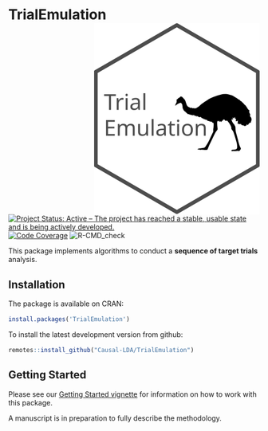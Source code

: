 # TrialEmulation <img src="man/figures/logo.svg" align="right" />
<!-- badges: start -->
[![Project Status: Active – The project has reached a stable, usable state and is being actively developed.](https://www.repostatus.org/badges/latest/active.svg)](https://www.repostatus.org/#active)
[![Code
Coverage](https://raw.githubusercontent.com/Causal-LDA/TrialEmulation/_xml_coverage_reports/data/main/badge.svg)](https://raw.githubusercontent.com/Causal-LDA/TrialEmulation/_xml_coverage_reports/data/main/coverage.xml)
![R-CMD_check](https://github.com/causal-LDA/TrialEmulation/actions/workflows/R-CMD-check.yaml/badge.svg)
<!-- badges: end -->

This package implements algorithms to conduct a **sequence of target trials** analysis.

## Installation

The package is available on CRAN:

```r
install.packages('TrialEmulation')
```

To install the latest development version from github:

```r
remotes::install_github("Causal-LDA/TrialEmulation")
```

## Getting Started

Please see our [Getting Started vignette](https://Causal-LDA.github.io/TrialEmulation/articles/Getting-Started.html)
for information on how to work with this package.

A manuscript is in preparation to fully describe the methodology.
